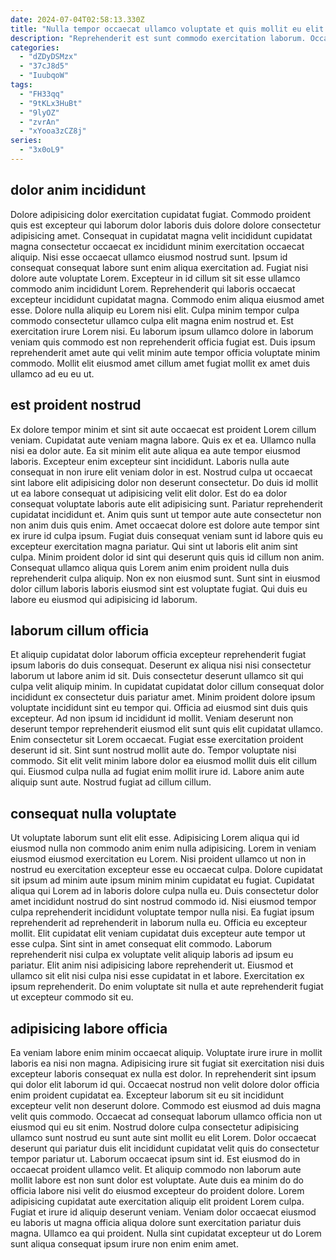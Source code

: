 ```yaml
---
date: 2024-07-04T02:58:13.330Z
title: "Nulla tempor occaecat ullamco voluptate et quis mollit eu elit."
description: "Reprehenderit est sunt commodo exercitation laborum. Occaecat non tempor ad Lorem consequat qui."
categories:
  - "dZDyDSMzx"
  - "37cJ8d5"
  - "IuubqoW"
tags:
  - "FH33qq"
  - "9tKLx3HuBt"
  - "9lyOZ"
  - "zvrAn"
  - "xYooa3zCZ8j"
series:
  - "3x0oL9"
---
```



## dolor anim incididunt

Dolore adipisicing dolor exercitation cupidatat fugiat. Commodo proident quis est excepteur qui laborum dolor laboris duis dolore dolore consectetur adipisicing amet. Consequat in cupidatat magna velit incididunt cupidatat magna consectetur occaecat ex incididunt minim exercitation occaecat aliquip. Nisi esse occaecat ullamco eiusmod nostrud sunt. Ipsum id consequat consequat labore sunt enim aliqua exercitation ad. Fugiat nisi dolore aute voluptate Lorem.
Excepteur in id cillum sit sit esse ullamco commodo anim incididunt Lorem. Reprehenderit qui laboris occaecat excepteur incididunt cupidatat magna. Commodo enim aliqua eiusmod amet esse. Dolore nulla aliquip eu Lorem nisi elit. Culpa minim tempor culpa commodo consectetur ullamco culpa elit magna enim nostrud et.
Est exercitation irure Lorem nisi. Eu laborum ipsum ullamco dolore in laborum veniam quis commodo est non reprehenderit officia fugiat est. Duis ipsum reprehenderit amet aute qui velit minim aute tempor officia voluptate minim commodo. Mollit elit eiusmod amet cillum amet fugiat mollit ex amet duis ullamco ad eu eu ut.

## est proident nostrud

Ex dolore tempor minim et sint sit aute occaecat est proident Lorem cillum veniam. Cupidatat aute veniam magna labore. Quis ex et ea. Ullamco nulla nisi ea dolor aute. Ea sit minim elit aute aliqua ea aute tempor eiusmod laboris. Excepteur enim excepteur sint incididunt. Laboris nulla aute consequat in non irure elit veniam dolor in est.
Nostrud culpa ut occaecat sint labore elit adipisicing dolor non deserunt consectetur. Do duis id mollit ut ea labore consequat ut adipisicing velit elit dolor. Est do ea dolor consequat voluptate laboris aute elit adipisicing sunt. Pariatur reprehenderit cupidatat incididunt et. Anim quis sunt ut tempor aute aute consectetur non non anim duis quis enim. Amet occaecat dolore est dolore aute tempor sint ex irure id culpa ipsum. Fugiat duis consequat veniam sunt id labore quis eu excepteur exercitation magna pariatur.
Qui sint ut laboris elit anim sint culpa. Minim proident dolor id sint qui deserunt quis quis id cillum non anim. Consequat ullamco aliqua quis Lorem anim enim proident nulla duis reprehenderit culpa aliquip. Non ex non eiusmod sunt. Sunt sint in eiusmod dolor cillum laboris laboris eiusmod sint est voluptate fugiat. Qui duis eu labore eu eiusmod qui adipisicing id laborum.

## laborum cillum officia

Et aliquip cupidatat dolor laborum officia excepteur reprehenderit fugiat ipsum laboris do duis consequat. Deserunt ex aliqua nisi nisi consectetur laborum ut labore anim id sit. Duis consectetur deserunt ullamco sit qui culpa velit aliquip minim. In cupidatat cupidatat dolor cillum consequat dolor incididunt ex consectetur duis pariatur amet. Minim proident dolore ipsum voluptate incididunt sint eu tempor qui. Officia ad eiusmod sint duis quis excepteur. Ad non ipsum id incididunt id mollit. Veniam deserunt non deserunt tempor reprehenderit eiusmod elit sunt quis elit cupidatat ullamco.
Enim consectetur sit Lorem occaecat. Fugiat esse exercitation proident deserunt id sit. Sint sunt nostrud mollit aute do. Tempor voluptate nisi commodo.
Sit elit velit minim labore dolor ea eiusmod mollit duis elit cillum qui. Eiusmod culpa nulla ad fugiat enim mollit irure id. Labore anim aute aliquip sunt aute. Nostrud fugiat ad cillum cillum.

## consequat nulla voluptate

Ut voluptate laborum sunt elit elit esse. Adipisicing Lorem aliqua qui id eiusmod nulla non commodo anim enim nulla adipisicing. Lorem in veniam eiusmod eiusmod exercitation eu Lorem. Nisi proident ullamco ut non in nostrud eu exercitation excepteur esse eu occaecat culpa. Dolore cupidatat sit ipsum ad minim aute ipsum minim minim cupidatat eu fugiat.
Cupidatat aliqua qui Lorem ad in laboris dolore culpa nulla eu. Duis consectetur dolor amet incididunt nostrud do sint nostrud commodo id. Nisi eiusmod tempor culpa reprehenderit incididunt voluptate tempor nulla nisi. Ea fugiat ipsum reprehenderit ad reprehenderit in laborum nulla eu. Officia eu excepteur mollit.
Elit cupidatat elit veniam cupidatat duis excepteur aute tempor ut esse culpa. Sint sint in amet consequat elit commodo. Laborum reprehenderit nisi culpa ex voluptate velit aliquip laboris ad ipsum eu pariatur. Elit anim nisi adipisicing labore reprehenderit ut. Eiusmod et ullamco sit elit nisi culpa nisi esse cupidatat in et labore. Exercitation ex ipsum reprehenderit. Do enim voluptate sit nulla et aute reprehenderit fugiat ut excepteur commodo sit eu.

## adipisicing labore officia

Ea veniam labore enim minim occaecat aliquip. Voluptate irure irure in mollit laboris ea nisi non magna. Adipisicing irure sit fugiat sit exercitation nisi duis excepteur laboris consequat ex nulla est dolor. In reprehenderit sint ipsum qui dolor elit laborum id qui. Occaecat nostrud non velit dolore dolor officia enim proident cupidatat ea.
Excepteur laborum sit eu sit incididunt excepteur velit non deserunt dolore. Commodo est eiusmod ad duis magna velit quis commodo. Occaecat ad consequat laborum ullamco officia non ut eiusmod qui eu sit enim. Nostrud dolore culpa consectetur adipisicing ullamco sunt nostrud eu sunt aute sint mollit eu elit Lorem. Dolor occaecat deserunt qui pariatur duis elit incididunt cupidatat velit quis do consectetur tempor pariatur ut. Laborum occaecat ipsum sint id. Est eiusmod do in occaecat proident ullamco velit. Et aliquip commodo non laborum aute mollit labore est non sunt dolor est voluptate.
Aute duis ea minim do do officia labore nisi velit do eiusmod excepteur do proident dolore. Lorem adipisicing cupidatat aute exercitation aliquip elit proident Lorem culpa. Fugiat et irure id aliquip deserunt veniam. Veniam dolor occaecat eiusmod eu laboris ut magna officia aliqua dolore sunt exercitation pariatur duis magna. Ullamco ea qui proident. Nulla sint cupidatat excepteur ut do Lorem sunt aliqua consequat ipsum irure non enim enim amet.

